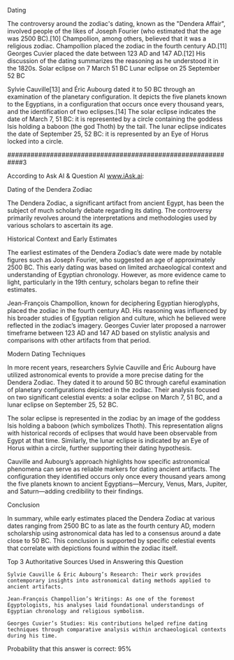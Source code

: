Dating

The controversy around the zodiac's dating, known as the "Dendera Affair", involved people of the likes of Joseph Fourier (who estimated that the age was 2500 BC).[10] Champollion, among others, believed that it was a religious zodiac. Champollion placed the zodiac in the fourth century AD.[11] Georges Cuvier placed the date between 123 AD and 147 AD.[12] His discussion of the dating summarizes the reasoning as he understood it in the 1820s.
Solar eclipse on 7 March 51 BC
Lunar eclipse on 25 September 52 BC

Sylvie Cauville[13] and Éric Aubourg dated it to 50 BC through an examination of the planetary configuration. It depicts the five planets known to the Egyptians, in a configuration that occurs once every thousand years, and the identification of two eclipses.[14] The solar eclipse indicates the date of March 7, 51 BC: it is represented by a circle containing the goddess Isis holding a baboon (the god Thoth) by the tail. The lunar eclipse indicates the date of September 25, 52 BC: it is represented by an Eye of Horus locked into a circle. 


############################################################3
 

According to Ask AI & Question AI www.iAsk.ai:

Dating of the Dendera Zodiac

The Dendera Zodiac, a significant artifact from ancient Egypt, has been the subject of much scholarly debate regarding its dating. The controversy primarily revolves around the interpretations and methodologies used by various scholars to ascertain its age.

Historical Context and Early Estimates

The earliest estimates of the Dendera Zodiac’s date were made by notable figures such as Joseph Fourier, who suggested an age of approximately 2500 BC. This early dating was based on limited archaeological context and understanding of Egyptian chronology. However, as more evidence came to light, particularly in the 19th century, scholars began to refine their estimates.

Jean-François Champollion, known for deciphering Egyptian hieroglyphs, placed the zodiac in the fourth century AD. His reasoning was influenced by his broader studies of Egyptian religion and culture, which he believed were reflected in the zodiac’s imagery. Georges Cuvier later proposed a narrower timeframe between 123 AD and 147 AD based on stylistic analysis and comparisons with other artifacts from that period.

Modern Dating Techniques

In more recent years, researchers Sylvie Cauville and Éric Aubourg have utilized astronomical events to provide a more precise dating for the Dendera Zodiac. They dated it to around 50 BC through careful examination of planetary configurations depicted in the zodiac. Their analysis focused on two significant celestial events: a solar eclipse on March 7, 51 BC, and a lunar eclipse on September 25, 52 BC.

The solar eclipse is represented in the zodiac by an image of the goddess Isis holding a baboon (which symbolizes Thoth). This representation aligns with historical records of eclipses that would have been observable from Egypt at that time. Similarly, the lunar eclipse is indicated by an Eye of Horus within a circle, further supporting their dating hypothesis.

Cauville and Aubourg’s approach highlights how specific astronomical phenomena can serve as reliable markers for dating ancient artifacts. The configuration they identified occurs only once every thousand years among the five planets known to ancient Egyptians—Mercury, Venus, Mars, Jupiter, and Saturn—adding credibility to their findings.

Conclusion

In summary, while early estimates placed the Dendera Zodiac at various dates ranging from 2500 BC to as late as the fourth century AD, modern scholarship using astronomical data has led to a consensus around a date close to 50 BC. This conclusion is supported by specific celestial events that correlate with depictions found within the zodiac itself.

Top 3 Authoritative Sources Used in Answering this Question

    Sylvie Cauville & Éric Aubourg’s Research: Their work provides contemporary insights into astronomical dating methods applied to ancient artifacts.

    Jean-François Champollion’s Writings: As one of the foremost Egyptologists, his analyses laid foundational understandings of Egyptian chronology and religious symbolism.

    Georges Cuvier’s Studies: His contributions helped refine dating techniques through comparative analysis within archaeological contexts during his time. 

Probability that this answer is correct: 95%


